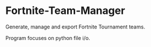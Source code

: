 # Fortnite-Team-Manager
Generate, manage and export Fortnite Tournament teams.

Program focuses on python file i/o.
